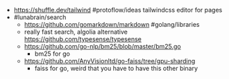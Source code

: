 - https://shuffle.dev/tailwind #protoflow/ideas tailwindcss editor for pages
- #lunabrain/search
	- https://github.com/gomarkdown/markdown #golang/libraries
	- really fast search, algolia alternative https://github.com/typesense/typesense
	- https://github.com/go-nlp/bm25/blob/master/bm25.go
		- bm25 for go
	- https://github.com/AnyVisionltd/go-faiss/tree/gpu-sharding
		- faiss for go, weird that you have to have this other binary